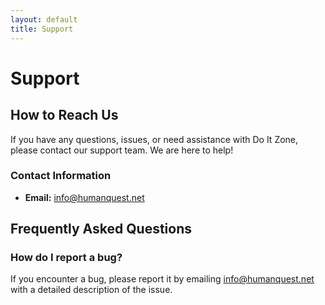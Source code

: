 ```yaml
---
layout: default
title: Support
---
```


# Support

## How to Reach Us

If you have any questions, issues, or need assistance with Do It Zone, please contact our support team. We are here to help!

### Contact Information
- **Email:** [info@humanquest.net](mailto:info@humanquest.net)

## Frequently Asked Questions

### How do I report a bug?
If you encounter a bug, please report it by emailing [info@humanquest.net](mailto:info@humanquest.net) with a detailed description of the issue.


